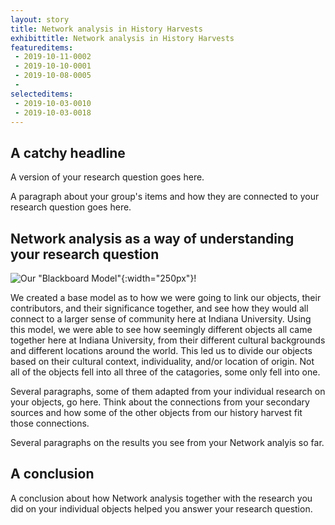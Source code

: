 ```yaml
---
layout: story
title: Network analysis in History Harvests
exhibittitle: Network analysis in History Harvests
featureditems:
 - 2019-10-11-0002
 - 2019-10-10-0001
 - 2019-10-08-0005
 - 
selecteditems:
 - 2019-10-03-0010
 - 2019-10-03-0018
---
```


## A catchy headline

A version of your research question goes here.

A paragraph about your group's items and how they are connected to your research question goes here.

## Network analysis as a way of understanding your research question

![Our "Blackboard Model"](/H301HistoryHarvest/assets/images/Blackboard_Model.jpeg){:width="250px"}!

We created a base model as to how we were going to link our objects, their contributors, and their significance together, and see how they would all connect to a larger sense of community here at Indiana University. Using this model, we were able to see how seemingly different objects all came together here at Indiana University, from their different cultural backgrounds and different locations around the world. This led us to divide our objects based on their cultural context, individuality, and/or location of origin. Not all of the objects fell into all three of the catagories, some only fell into one.

Several paragraphs, some of them adapted from your individual research on your objects, go here. Think about the connections from your secondary sources and how some of the other objects from our history harvest fit those connections.

Several paragraphs on the results you see from your Network analyis so far.

## A conclusion

A conclusion about how Network analysis together with the research you did on your individual objects helped you answer your research question.

